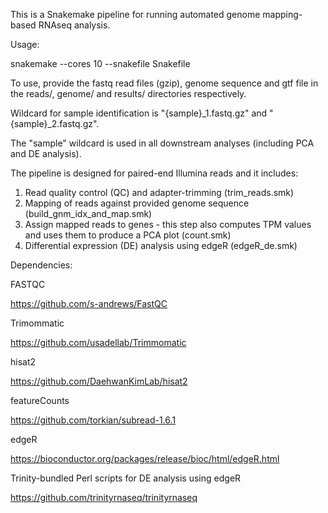 This is a Snakemake pipeline for running automated genome mapping-based RNAseq analysis. 

Usage:

snakemake --cores 10 --snakefile Snakefile

To use, provide the fastq read files (gzip), genome sequence and gtf file in the reads/, genome/ and results/ directories respectively.

Wildcard for sample identification is "{sample}_1.fastq.gz" and "{sample}_2.fastq.gz". 

The "sample" wildcard is used in all downstream analyses (including PCA and DE analysis).

The pipeline is designed for paired-end Illumina reads and it includes:

1. Read quality control (QC) and adapter-trimming (trim_reads.smk)
2. Mapping of reads against provided genome sequence (build_gnm_idx_and_map.smk)
3. Assign mapped reads to genes - this step also computes TPM values and uses them to produce a PCA plot (count.smk)
4. Differential expression (DE) analysis using edgeR (edgeR_de.smk)

Dependencies:

FASTQC

https://github.com/s-andrews/FastQC


Trimommatic

https://github.com/usadellab/Trimmomatic


hisat2

https://github.com/DaehwanKimLab/hisat2


featureCounts

https://github.com/torkian/subread-1.6.1


edgeR

https://bioconductor.org/packages/release/bioc/html/edgeR.html


Trinity-bundled Perl scripts for DE analysis using edgeR

https://github.com/trinityrnaseq/trinityrnaseq

